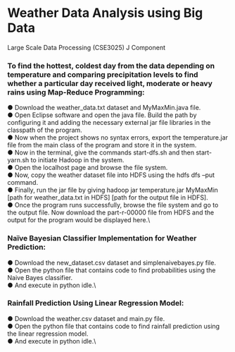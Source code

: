 # Weather Data Analysis using Big Data
Large Scale Data Processing (CSE3025) J Component

### To find the hottest, coldest day from the data depending on temperature and comparing precipitation levels to find whether a particular day received light, moderate or heavy rains using Map-Reduce Programming:
● Download the weather_data.txt dataset and MyMaxMin.java file.\
● Open Eclipse software and open the java file. Build the path by configuring it and adding the necessary external jar file libraries in the classpath of the program.\
● Now when the project shows no syntax errors, export the temperature.jar file from the main class of the program and store it in the system.\
● Now in the terminal, give the commands start-dfs.sh and then start-yarn.sh to initiate Hadoop in the system.\
● Open the localhost page and browse the file system.\
● Now, copy the weather dataset file into HDFS using the hdfs dfs –put command.\
● Finally, run the jar file by giving hadoop jar temperature.jar MyMaxMin [path for weather_data.txt in HDFS] [path for the output file in HDFS].\
● Once the program runs successfully, browse the file system and go to the output file. Now download the part-r-00000 file from HDFS and the output for the program would be displayed here.\

### Naïve Bayesian Classifier Implementation for Weather Prediction:
● Download the new_dataset.csv dataset and simplenaivebayes.py file.\
● Open the python file that contains code to find probabilities using the Naive Bayes classifier.\
● And execute in python idle.\


### Rainfall Prediction Using Linear Regression Model:
● Download the weather.csv dataset and main.py file.\
● Open the python file that contains code to find rainfall prediction using the linear regression model.\
● And execute in python idle.\
